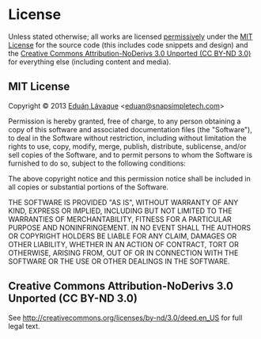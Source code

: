 # License

Unless stated otherwise; all works are licensed [permissively](http://en.wikipedia.org/wiki/Permissive_free_software_licence) under the [MIT License](http://creativecommons.org/licenses/MIT/) for the source code (this includes code snippets and design) and the [Creative Commons Attribution-NoDerivs 3.0 Unported (CC BY-ND 3.0)](http://creativecommons.org/licenses/by-nd/3.0/deed.en_US) for everything else (including content and media).


## MIT License

Copyright © 2013 [Eduán Lávaque](http://eduantech.com) \<eduan@snapsimpletech.com\>

Permission is hereby granted, free of charge, to any person obtaining a copy of this software and associated documentation files (the "Software"), to deal in the Software without restriction, including without limitation the rights to use, copy, modify, merge, publish, distribute, sublicense, and/or sell copies of the Software, and to permit persons to whom the Software is furnished to do so, subject to the following conditions:

The above copyright notice and this permission notice shall be included in all copies or substantial portions of the Software.

THE SOFTWARE IS PROVIDED "AS IS", WITHOUT WARRANTY OF ANY KIND, EXPRESS OR IMPLIED, INCLUDING BUT NOT LIMITED TO THE WARRANTIES OF MERCHANTABILITY, FITNESS FOR A PARTICULAR PURPOSE AND NONINFRINGEMENT. IN NO EVENT SHALL THE AUTHORS OR COPYRIGHT HOLDERS BE LIABLE FOR ANY CLAIM, DAMAGES OR OTHER LIABILITY, WHETHER IN AN ACTION OF CONTRACT, TORT OR OTHERWISE, ARISING FROM, OUT OF OR IN CONNECTION WITH THE SOFTWARE OR THE USE OR OTHER DEALINGS IN THE SOFTWARE.


## Creative Commons Attribution-NoDerivs 3.0 Unported (CC BY-ND 3.0)

See http://creativecommons.org/licenses/by-nd/3.0/deed.en_US for full legal text.
